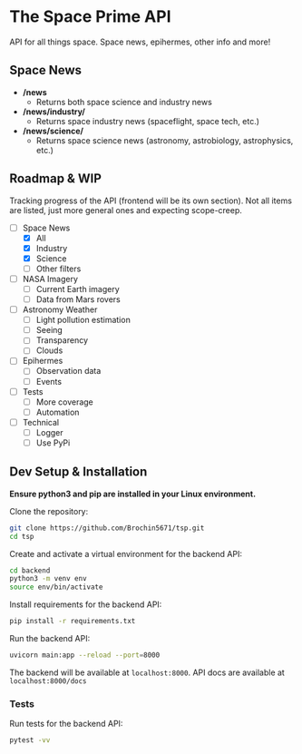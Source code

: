 # The Space Prime API

API for all things space.
Space news, epihermes, other info and more!

## Space News

- **/news**
  - Returns both space science and industry news
- **/news/industry/**
  - Returns space industry news (spaceflight, space tech, etc.)
- **/news/science/**
  - Returns space science news (astronomy, astrobiology, astrophysics, etc.)

## Roadmap & WIP

Tracking progress of the API (frontend will be its own section). Not all items are listed, just more general ones and expecting scope-creep.

- [ ] Space News
  - [x] All
  - [x] Industry
  - [x] Science
  - [ ] Other filters
- [ ] NASA Imagery
  - [ ] Current Earth imagery
  - [ ] Data from Mars rovers
- [ ] Astronomy Weather
  - [ ] Light pollution estimation
  - [ ] Seeing
  - [ ] Transparency
  - [ ] Clouds
- [ ] Epihermes
  - [ ] Observation data
  - [ ] Events
- [ ] Tests
  - [ ] More coverage
  - [ ] Automation
- [ ] Technical
  - [ ] Logger
  - [ ] Use PyPi

## Dev Setup & Installation

**Ensure python3 and pip are installed in your Linux environment.**

Clone the repository:

```bash
git clone https://github.com/Brochin5671/tsp.git
cd tsp
```

Create and activate a virtual environment for the backend API:

```bash
cd backend
python3 -m venv env
source env/bin/activate
```

Install requirements for the backend API:

```bash
pip install -r requirements.txt
```

Run the backend API:

```bash
uvicorn main:app --reload --port=8000
```

The backend will be available at `localhost:8000`.
API docs are available at `localhost:8000/docs`

### Tests

Run tests for the backend API:

```bash
pytest -vv
```
